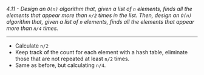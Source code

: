 *4.11 - Design an `O(n)` algorithm that, given a list of `n` elements, finds all the elements that appear more than `n/2` times in the list. Then, design an `O(n)` algorithm that, given a list of `n` elements, finds all the elements that appear more than `n/4` times.*
***
- Calculate `n/2`
- Keep track of the count for each element with a hash table, eliminate those that are not repeated at least `n/2` times.
- Same as before, but calculating `n/4`.
